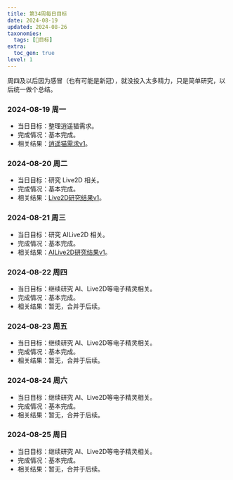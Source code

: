 ```yaml
---
title: 第34周每日目标
date: 2024-08-19
updated: 2024-08-26
taxonomies:
  tags: [📆目标]
extra:
  toc_gen: true
level: 1
---
```


周四及以后因为感冒（也有可能是新冠），就没投入太多精力，只是简单研究，以后统一做个总结。

### 2024-08-19 周一

- 当日目标：整理逍遥猫需求。
- 完成情况：基本完成。
- 相关结果：[逍遥猫需求v1](/20240819b-xycat-req-v1)。

### 2024-08-20 周二

- 当日目标：研究 Live2D 相关。
- 完成情况：基本完成。
- 相关结果：[Live2D研究结果v1](/lab/20240820b-live2d-research-v1)。

### 2024-08-21 周三

- 当日目标：研究 AILive2D 相关。
- 完成情况：基本完成。
- 相关结果：[AILive2D研究结果v1](/lab/20240821c-ai-live2d-research-v1)。

### 2024-08-22 周四

- 当日目标：继续研究 AI、Live2D等电子精灵相关。
- 完成情况：基本完成。
- 相关结果：暂无，合并于后续。

### 2024-08-23 周五

- 当日目标：继续研究 AI、Live2D等电子精灵相关。
- 完成情况：基本完成。
- 相关结果：暂无，合并于后续。

### 2024-08-24 周六

- 当日目标：继续研究 AI、Live2D等电子精灵相关。
- 完成情况：基本完成。
- 相关结果：暂无，合并于后续。

### 2024-08-25 周日

- 当日目标：继续研究 AI、Live2D等电子精灵相关。
- 完成情况：基本完成。
- 相关结果：暂无，合并于后续。

